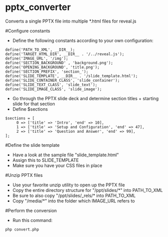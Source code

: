 # pptx_converter
Converts a single PPTX file into multiple *.html files for reveal.js

#Configure constants
* Define the following constants according to your own configuration:
```
define('PATH_TO_XML', __DIR__);
define('TARGET_HTML_DIR', __DIR__ . '/../reveal.js');
define('IMAGE_URL', '/img');
define('SECTION_BACKGROUND' , 'background.png');
define('OPENING_BACKGROUND', 'title.png');
define('SECTION_PREFIX', 'section_');
define('SLIDE_TEMPLATE', __DIR__ . '/slide_template.html');
define('SLIDE_CONTAINER_CLASS', 'slide_container');
define('SLIDE_TEXT_CLASS', 'slide_text');
define('SLIDE_IMAGE_CLASS', 'slide_image');
```
* Go through the PPTX slide deck and determine section titles + starting slide for that section
* Define $sections
```
$sections = [
	 0 => ['title' => 'Intro', 'end' => 10],
	 1 => ['title' => 'Setup and Configuration', 'end' => 47],
	 2 => ['title' => 'Question and Answer', 'end' => 99],
];
```
#Define the slide template
* Have a look at the sample file "slide_template.html"
* Assign this to SLIDE_TEMPLATE
* Make sure you have your CSS files in place

#Unzip PPTX files
* Use your favorite unzip utility to open up the PPTX file
* Copy the entire directory structure for "/ppt/slides/*" into PATH_TO_XML
* Be sure to also copy "/ppt/slides/_rels/* into PATH_TO_XML
* Copy "/media/*" into the folder which IMAGE_URL refers to

#Perform the conversion
* Run this command:
```
php convert.php
```
